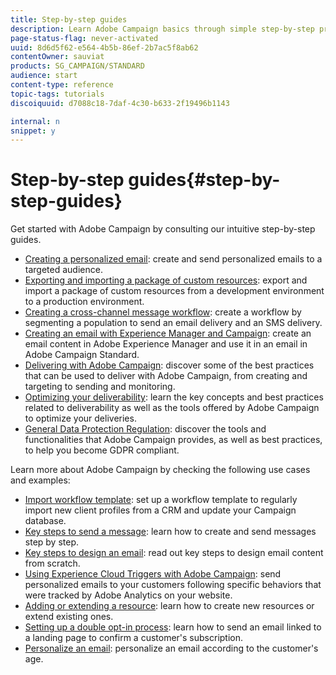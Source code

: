 ```yaml
---
title: Step-by-step guides
description: Learn Adobe Campaign basics through simple step-by-step procedures, and experience the power of the solution.
page-status-flag: never-activated
uuid: 8d6d5f62-e564-4b5b-86ef-2b7ac5f8ab62
contentOwner: sauviat
products: SG_CAMPAIGN/STANDARD
audience: start
content-type: reference
topic-tags: tutorials
discoiquuid: d7088c18-7daf-4c30-b633-2f19496b1143

internal: n
snippet: y
---
```


# Step-by-step guides{#step-by-step-guides}

Get started with Adobe Campaign by consulting our intuitive step-by-step guides.

* [Creating a personalized email](https://docs.campaign.adobe.com/doc/standard/getting_started/en/ACS_GettingStartedEmail.html): create and send personalized emails to a targeted audience.
* [Exporting and importing a package of custom resources](https://docs.campaign.adobe.com/doc/standard/getting_started/en/ACS_ImportExport.html): export and import a package of custom resources from a development environment to a production environment.
* [Creating a cross-channel message workflow](https://docs.campaign.adobe.com/doc/standard/getting_started/en/ACS_WorkflowSegmentation.html): create a workflow by segmenting a population to send an email delivery and an SMS delivery.
* [Creating an email with Experience Manager and Campaign](https://docs.campaign.adobe.com/doc/standard/getting_started/en/ACS_AEM.html): create an email content in Adobe Experience Manager and use it in an email in Adobe Campaign Standard.
* [Delivering with Adobe Campaign](https://docs.campaign.adobe.com/doc/standard/getting_started/en/ACS_DeliveryBestPractices.html): discover some of the best practices that can be used to deliver with Adobe Campaign, from creating and targeting to sending and monitoring.
* [Optimizing your deliverability](https://docs.campaign.adobe.com/doc/standard/getting_started/en/ACS_Deliverability.html): learn the key concepts and best practices related to deliverability as well as the tools offered by Adobe Campaign to optimize your deliveries.
* [General Data Protection Regulation](https://docs.campaign.adobe.com/doc/standard/getting_started/en/ACS_GDPR.html): discover the tools and functionalities that Adobe Campaign provides, as well as best practices, to help you become GDPR compliant.

Learn more about Adobe Campaign by checking the following use cases and examples:

* [Import workflow template](../../automating/using/importing-data.md#example--import-workflow-template): set up a workflow template to regularly import new client profiles from a CRM and update your Campaign database.
* [Key steps to send a message](../../channels/using/key-steps-to-send-a-message.md): learn how to create and send messages step by step.
* [Key steps to design an email](../../designing/using/designing-from-scratch.md#designing-an-email-content-from-scratch): read out key steps to design email content from scratch.
* [Using Experience Cloud Triggers with Adobe Campaign](../../integrating/using/abandonment-triggers-use-cases.md): send personalized emails to your customers following specific behaviors that were tracked by Adobe Analytics on your website.
* [Adding or extending a resource](../../developing/using/key-steps-to-add-a-resource.md): learn how to create new resources or extend existing ones.
* [Setting up a double opt-in process](../../channels/using/setting-up-a-double-opt-in-process.md): learn how to send an email linked to a landing page to confirm a customer's subscription.
* [Personalize an email](../../designing/using/personalization.md#example-email-personalization): personalize an email according to the customer's age.
